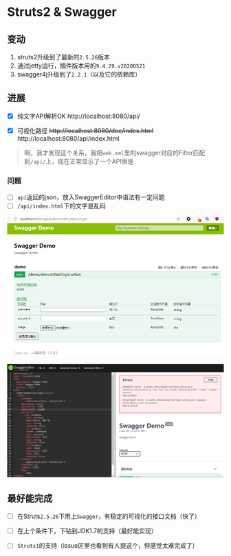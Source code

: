 # Struts2 & Swagger

## 变动

1. struts2升级到了最新的`2.5.26`版本
2. 通过jetty运行，插件版本用的`9.4.29.v20200521`
3. swagger4j升级到了`2.2.1`（以及它的依赖库）

## 进展

- [x] 纯文字API解析OK http://localhost:8080/api/ 
- [x] 可视化路径 ~~http://localhost:8080/doc/index.html~~ http://localhost:8080/api/index.html


> 啊，我才发现这个关系，我把`web.xml`里的swagger对应的Filter匹配到`/api/`上，现在正常显示了一个API倒是

### 问题

- [ ] `api`返回的json，放入SwaggerEditor中语法有一定问题
- [ ] `/api/index.html`下的文字是乱码

![乱码](imgs/shot1.png)

![语法不同](imgs/shot2.png)

## 最好能完成

- [ ] 在Struts`2.5.26`下用上`Swagger`，有稳定的可视化的接口文档（快了）
- [ ] 在上个条件下，下钻到JDK1.7的支持（最好能实现）
- [ ] `Struts1`的支持（issue区里也看到有人提这个，但感觉太难完成了）

